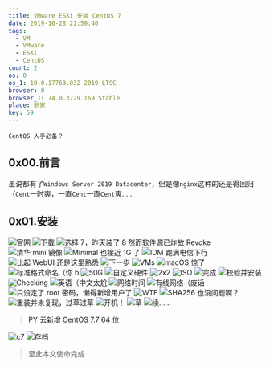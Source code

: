 ```yaml
---
title: VMware ESXi 安装 CentOS 7
date: 2019-10-28 21:59:40
tags:
  - VM
  - VMware
  - ESXI
  - CentOS 
count: 2
os: 0
os_1: 10.0.17763.832 2019-LTSC
browser: 0
browser_1: 74.0.3729.169 Stable
place: 新家
key: 59
---
```

    CentOS 人手必备？
<!-- more -->
## 0x00.前言
虽说都有了`Windows Server 2019 Datacenter`，但是像`nginx`这种的还是得回归（`Cent`一时爽，一直`Cent`一直`Cent`爽……

## 0x01.安装
![官网](https://i1.yuangezhizao.cn/Win-10/20191028220326.jpg!webp)
![下载](https://i1.yuangezhizao.cn/Win-10/20191028220305.jpg!webp)
![选择 7，昨天装了 8 然而软件源已炸故 Revoke](https://i1.yuangezhizao.cn/Win-10/20191028220441.jpg!webp)
![清华 mini 镜像](https://i1.yuangezhizao.cn/Win-10/20191028220529.jpg!webp)
![Minimal 也接近 1G 了](https://i1.yuangezhizao.cn/Win-10/20191028220607.jpg!webp)
![IDM 跑满电信下行](https://i1.yuangezhizao.cn/Win-10/20191028220733.jpg!webp)
![比起 WebUI 还是这里熟悉](https://i1.yuangezhizao.cn/Win-10/20191028220958.jpg!webp)
![下一步](https://i1.yuangezhizao.cn/Win-10/20191028221030.jpg!webp)
![VMs](https://i1.yuangezhizao.cn/Win-10/20191028221056.jpg!webp)
![macOS 惊了](https://i1.yuangezhizao.cn/Win-10/20191028221120.jpg!webp)
![标准格式命名（你 b](https://i1.yuangezhizao.cn/Win-10/20191028221145.jpg!webp)
![50G](https://i1.yuangezhizao.cn/Win-10/20191028221205.jpg!webp)
![自定义硬件](https://i1.yuangezhizao.cn/Win-10/20191028221232.jpg!webp)
![2x2](https://i1.yuangezhizao.cn/Win-10/20191028221313.jpg!webp)
![ISO](https://i1.yuangezhizao.cn/Win-10/20191028221345.jpg!webp)
![完成](https://i1.yuangezhizao.cn/Win-10/20191028221613.jpg!webp)
![校验并安装](https://i1.yuangezhizao.cn/Win-10/20191028221639.jpg!webp)
![Checking](https://i1.yuangezhizao.cn/Win-10/20191028221711.jpg!webp)
![英语（中文太尬](https://i1.yuangezhizao.cn/Win-10/20191028221739.jpg!webp)
![网络时间](https://i1.yuangezhizao.cn/Win-10/20191028221846.jpg!webp)
![有线网络（废话](https://i1.yuangezhizao.cn/Win-10/20191028221933.jpg!webp)
![只设定了 root 密码，懒得新增用户了](https://i1.yuangezhizao.cn/Win-10/20191028222013.jpg!webp)
![WTF](https://i1.yuangezhizao.cn/Win-10/20191028222420.jpg!webp)
![SHA256 也没问题啊？](https://i1.yuangezhizao.cn/Win-10/20191028222559.jpg!webp)
![重装并未复现，过草过草](https://i1.yuangezhizao.cn/Win-10/20191028223732.jpg!webp)
![开机！](https://i1.yuangezhizao.cn/Win-10/20191028224147.jpg!webp)
![草](https://i1.yuangezhizao.cn/Win-10/20191028224241.jpg!webp)
![续……](https://i1.yuangezhizao.cn/Win-10/20191028224844.jpg!webp)

> [PY 云新增 CentOS 7.7 64 位](../../Linux/CentOS/py.html)

![c7](https://i1.yuangezhizao.cn/Win-10/20200404184251.png!webp)
![存档](https://i1.yuangezhizao.cn/Win-10/20191116191625.jpg!webp)

> 至此本文使命完成
